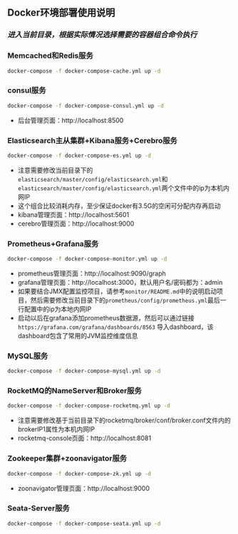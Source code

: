 ## Docker环境部署使用说明

### _进入当前目录，根据实际情况选择需要的容器组合命令执行_

### Memcached和Redis服务

```bash
docker-compose -f docker-compose-cache.yml up -d
```

### consul服务

```bash
docker-compose -f docker-compose-consul.yml up -d
```
- 后台管理页面：http://localhost:8500

### Elasticsearch主从集群+Kibana服务+Cerebro服务

```bash
docker-compose -f docker-compose-es.yml up -d
```
- 注意需要修改当前目录下的`elasticsearch/master/config/elasticsearch.yml`和`elasticsearch/master/config/elasticsearch.yml`两个文件中的ip为本机内网IP
- 这个组合比较消耗内存，至少保证docker有3.5G的空闲可分配内存再启动
- kibana管理页面：http://localhost:5601
- cerebro管理页面：http://localhost:9000

### Prometheus+Grafana服务

```bash
docker-compose -f docker-compose-monitor.yml up -d
```
- prometheus管理页面：http://localhost:9090/graph
- grafana管理页面：http://localhost:3000，默认用户名/密码都为：admin  
- 如果要结合JMX配置监控项目，请参考`monitor/README.md`中的说明启动项目，然后需要修改当前目录下的`prometheus/config/prometheus.yml`最后一行配置中的ip为本地内网IP
- 启动以后在grafana添加prometheus数据源，然后可以通过链接`https://grafana.com/grafana/dashboards/8563` 导入dashboard，该dashboard包含了常用的JVM监控维度信息

### MySQL服务

```bash
docker-compose -f docker-compose-mysql.yml up -d
```

### RocketMQ的NameServer和Broker服务

```bash
docker-compose -f docker-compose-rocketmq.yml up -d
```
- 注意需要修改基于当前目录下的rocketmq/broker/conf/broker.conf文件内的brokerIP1属性为本机内网IP
- rocketmq-console页面：http://localhost:8081

### Zookeeper集群+zoonavigator服务

```bash
docker-compose -f docker-compose-zk.yml up -d
```
- zoonavigator管理页面：http://localhost:9000

### Seata-Server服务

```bash
docker-compose -f docker-compose-seata.yml up -d
```